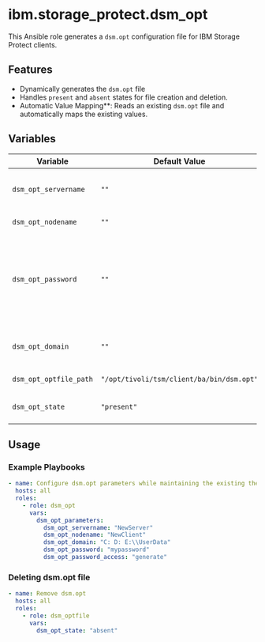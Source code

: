 # ibm.storage_protect.dsm_opt

This Ansible role generates a `dsm.opt` configuration file for IBM Storage Protect clients.

## Features
- Dynamically generates the `dsm.opt` file
- Handles `present` and `absent` states for file creation and deletion.
- Automatic Value Mapping**: Reads an existing `dsm.opt` file and automatically maps the existing values. 

## Variables

| Variable              | Default Value   | Required | Description             |
|-----------------------|-----------------|----------|-------------------------|
| `dsm_opt_servername`          | `""`           | No       | Server name defined in dsm.sys |
| `dsm_opt_nodename`            | `""`           | No       | Node name of the client |
| `dsm_opt_password`            | `""`           | No       | Specifies the password you use to log on to the IBM Storage Protect server.                       |
| `dsm_opt_domain`              | `""`             | No       | Directories or file systems to back up |
| `dsm_opt_optfile_path`        | `"/opt/tivoli/tsm/client/ba/bin/dsm.opt"` | No       | Path for the dsm.opt file |
| `dsm_opt_state`               | `"present"`    | No       | Ensure file is present or absent |

## Usage

### Example Playbooks
```yaml
- name: Configure dsm.opt parameters while maintaining the existing the parameters
  hosts: all
  roles:
    - role: dsm_opt
      vars:
        dsm_opt_parameters:
          dsm_opt_servername: "NewServer"
          dsm_opt_nodename: "NewClient"
          dsm_opt_domain: "C: D: E:\\UserData"
          dsm_opt_password: "mypassword"
          dsm_opt_password_access: "generate"
```

### Deleting dsm.opt file
```yaml
- name: Remove dsm.opt
  hosts: all
  roles:
    - role: dsm_optfile
      vars:
        dsm_opt_state: "absent"
```

